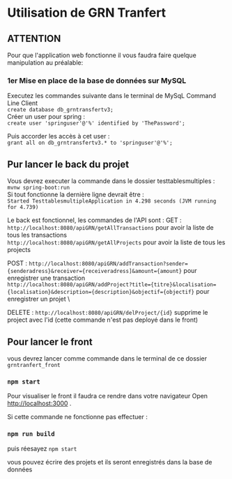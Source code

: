 # Utilisation de GRN Tranfert 


## ATTENTION
Pour que l'application web fonctionne il vous faudra faire quelque manipulation au préalable: 

### 1er Mise en place de la base de données sur MySQL 
Executez les commandes suivante dans le terminal de MySqL Command Line Client \
`create database db_grntransfertv3;` \
Créer un user pour spring :\
` create user 'springuser'@'%' identified by 'ThePassword'; ` 

Puis accorder les accès à cet user : \
`grant all on db_grntransfertv3.* to 'springuser'@'%';`

## Pur lancer le back du projet 

Vous devrez executer la commande dans le dossier testtablesmultiples :\
`mvnw spring-boot:run` \
Si tout fonctionne la dernière ligne devrait être :\
`Started TesttablesmultipleApplication in 4.298 seconds (JVM running for 4.739)`

Le back est fonctionnel, les commandes de l'API sont : 
GET :
`http://localhost:8080/apiGRN/getAllTransactions` pour avoir la liste de tous les transactions \
`http://localhost:8080/apiGRN/getAllProjects` pour avoir la liste de tous les projects 

POST : 
`http://localhost:8080/apiGRN/addTransaction?sender={senderadress}&receiver={receiveradress]&amount={amount}` pour enregistrer une transaction \
`http://localhost:8080/apiGRN/addProject?title={titre}&localisation={localisation}&description={description}&objectif={objectif}` pour enregistrer un projet \

DELETE : 
`http://localhost:8080/apiGRN/delProject/{id}` supprime le project avec l'id (cette commande n'est pas deployé dans le front)

## Pour lancer le front

vous devrez lancer comme commande dans le terminal de ce dossier `grntranfert_front`

### `npm start`

Pour visualiser le front il faudra ce rendre dans votre navigateur 
Open [http://localhost:3000](http://localhost:3000) .

Si cette commande ne fonctionne pas effectuer : 

### `npm run build`

puis réesayez `npm start`

vous pouvez écrire des projets et ils seront enregistrés dans la base de données


